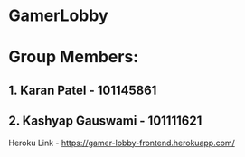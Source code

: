 # GamerLobby

# Group Members:

## 1. Karan Patel - 101145861
## 2. Kashyap Gauswami - 101111621

Heroku Link - https://gamer-lobby-frontend.herokuapp.com/